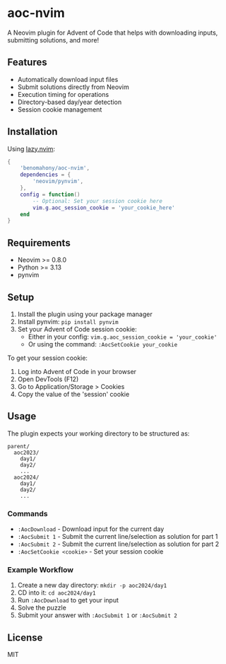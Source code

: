 # aoc-nvim

A Neovim plugin for Advent of Code that helps with downloading inputs, submitting solutions, and more!

## Features

- Automatically download input files
- Submit solutions directly from Neovim
- Execution timing for operations
- Directory-based day/year detection
- Session cookie management

## Installation

Using [lazy.nvim](https://github.com/folke/lazy.nvim):

```lua
{
    'benomahony/aoc-nvim',
    dependencies = {
        'neovim/pynvim',
    },
    config = function()
        -- Optional: Set your session cookie here
        vim.g.aoc_session_cookie = 'your_cookie_here'
    end
}
```

## Requirements

- Neovim >= 0.8.0
- Python >= 3.13
- pynvim

## Setup

1. Install the plugin using your package manager
2. Install pynvim: `pip install pynvim`
3. Set your Advent of Code session cookie:
   - Either in your config: `vim.g.aoc_session_cookie = 'your_cookie'`
   - Or using the command: `:AocSetCookie your_cookie`

To get your session cookie:

1. Log into Advent of Code in your browser
2. Open DevTools (F12)
3. Go to Application/Storage > Cookies
4. Copy the value of the 'session' cookie

## Usage

The plugin expects your working directory to be structured as:

```shell
parent/
  aoc2023/
    day1/
    day2/
    ...
  aoc2024/
    day1/
    day2/
    ...
```

### Commands

- `:AocDownload` - Download input for the current day
- `:AocSubmit 1` - Submit the current line/selection as solution for part 1
- `:AocSubmit 2` - Submit the current line/selection as solution for part 2
- `:AocSetCookie <cookie>` - Set your session cookie

### Example Workflow

1. Create a new day directory: `mkdir -p aoc2024/day1`
2. CD into it: `cd aoc2024/day1`
3. Run `:AocDownload` to get your input
4. Solve the puzzle
5. Submit your answer with `:AocSubmit 1` or `:AocSubmit 2`

## License

MIT
